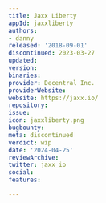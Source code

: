 ```yaml
---
title: Jaxx Liberty
appId: jaxxliberty
authors:
- danny
released: '2018-09-01'
discontinued: 2023-03-27
updated: 
version: 
binaries: 
provider: Decentral Inc.
providerWebsite: 
website: https://jaxx.io/
repository: 
issue: 
icon: jaxxliberty.png
bugbounty: 
meta: discontinued
verdict: wip
date: '2024-04-25'
reviewArchive: 
twitter: jaxx_io
social: 
features: 

---
```


